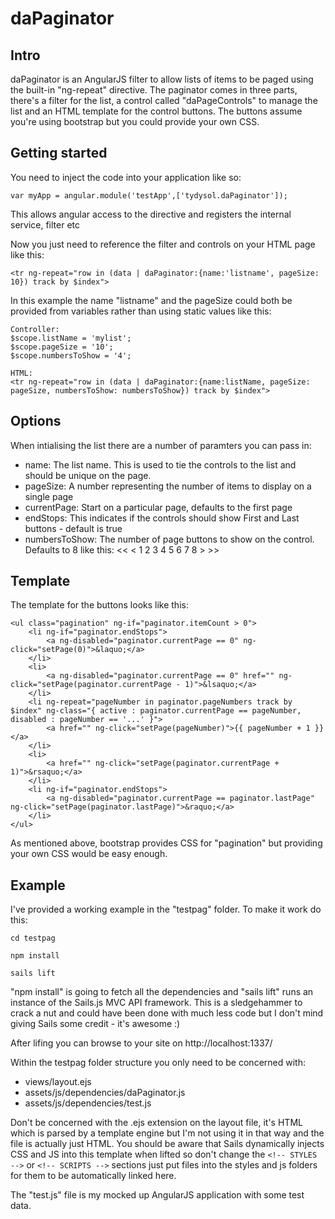 # daPaginator


## Intro

daPaginator is an AngularJS filter to allow lists of items to be paged using the built-in "ng-repeat" directive. The paginator comes
in three parts, there's a filter for the list, a control called "daPageControls" to manage the list and an HTML template for the 
control buttons.  The buttons assume you're using bootstrap but you could provide your own CSS.

## Getting started

You need to inject the code into your application like so:

```
var myApp = angular.module('testApp',['tydysol.daPaginator']);
```

This allows angular access to the directive and registers the internal service, filter etc

Now you just need to reference the filter and controls on your HTML page like this:

```
<tr ng-repeat="row in (data | daPaginator:{name:'listname', pageSize: 10}) track by $index">

```

In this example the name "listname" and the pageSize could both be provided from variables rather than using static values like this:


```
Controller:
$scope.listName = 'mylist';
$scope.pageSize = '10';
$scope.numbersToShow = '4';

HTML:
<tr ng-repeat="row in (data | daPaginator:{name:listName, pageSize: pageSize, numbersToShow: numbersToShow}) track by $index">

```

## Options

When intialising the list there are a number of paramters you can pass in:

* name:             The list name. This is used to tie the controls to the list and should be unique on the page.
* pageSize:         A number representing the number of items to display on a single page
* currentPage:      Start on a particular page, defaults to the first page
* endStops:         This indicates if the controls should show First and Last buttons - default is true
* numbersToShow:    The number of page buttons to show on the control. Defaults to 8 like this: << < 1 2 3 4 5 6 7 8 > >>



## Template

The template for the buttons looks like this:
```
<ul class="pagination" ng-if="paginator.itemCount > 0">
    <li ng-if="paginator.endStops">
        <a ng-disabled="paginator.currentPage == 0" ng-click="setPage(0)">&laquo;</a>
    </li>
    <li>
        <a ng-disabled="paginator.currentPage == 0" href="" ng-click="setPage(paginator.currentPage - 1)">&lsaquo;</a>
    </li>
    <li ng-repeat="pageNumber in paginator.pageNumbers track by $index" ng-class="{ active : paginator.currentPage == pageNumber, disabled : pageNumber == '...' }">
        <a href="" ng-click="setPage(pageNumber)">{{ pageNumber + 1 }}</a>
    </li>
    <li>
        <a href="" ng-click="setPage(paginator.currentPage + 1)">&rsaquo;</a>
    </li>
    <li ng-if="paginator.endStops">
        <a ng-disabled="paginator.currentPage == paginator.lastPage" ng-click="setPage(paginator.lastPage)">&raquo;</a>
    </li>
</ul>
```
As mentioned above, bootstrap provides CSS for "pagination" but providing your own CSS would be easy enough.


## Example
I've provided a working example in the "testpag" folder.  To make it work do this:
```
cd testpag

npm install

sails lift
```

"npm install" is going to fetch all the dependencies and "sails lift" runs an instance of the Sails.js MVC API framework.  This is a 
sledgehammer to crack a nut and could have been done with much less code but I don't mind giving Sails some credit - it's awesome :)


After lifing you can browse to your site on http://localhost:1337/

Within the testpag folder structure you only need to be concerned with:

* views/layout.ejs
* assets/js/dependencies/daPaginator.js
* assets/js/dependencies/test.js

Don't be concerned with the .ejs extension on the layout file, it's HTML which is parsed by a template engine but I'm not using it in that way
and the file is actually just HTML. You should be aware that Sails dynamically injects CSS and JS into this template when lifted so don't
change the `<!-- STYLES -->` or `<!-- SCRIPTS -->` sections just put files into the styles and js folders for them to be automatically linked here.

The "test.js" file is my mocked up AngularJS application with some test data. 